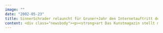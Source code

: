 ```yaml
---
image: ""
date: "2002-05-23"
title: SinnerSchrader relauncht für Gruner+Jahr den Internetauftritt des europaweit auflagenstärksten Kunstmagazins art
content: <div class="newsbody"><p><strong>art Das Kunstmagazin stellt mit einem neuen Internetauftritt die Weichen für die Zukunft.</strong></p><p>Seit 1999 nutzt Gruner+Jahr für art das Internet als ein niedrigschwelliges und hochwertiges Vermarktungsinstrument der Printausgabe. Der Relaunch wurde wie die erste Edition von SinnerSchrader realisiert.</p><p>Gerade Special-Interest-Titel sind darauf angewiesen, Kosten langfristig zu kontrollieren. Deswegen hat SinnerSchrader mit neuen Synergien zwischen Blatt und Online-Auftritt die Wirtschaftlichkeit der Website verbessert. Obwohl das Kunstmagazin weiterhin auf eine eigenständige Online-Redaktion verzichtet, wird es in Zukunft Nachrichten zeitnäher publizieren und die Informationsdichte des Online-Titels erhöhen. Hierfür wurden die Publikationsprozesse der monatlich neu aufgelegten Website optimiert. Im Mittelpunkt steht ein neues Content Management System, das die Online-Ausgabe dem internen Redaktionsworkflow anpasst. Die Inhalte von Website und Printprodukt werden jetzt in einem Arbeitsschritt erstellt.</p><p>Auch thematisch rücken Print und Online stärker aneinander. Ausgewählte Artikel des aktuellen Heftes sind online abrufbar und werden durch digitale Ausstellungen und Bildergalerien ergänzt. Umgekehrt finden sich zu Reportagen im Heft aktuelle Daten der Veranstaltungen und Adressen im Internet. Wie bisher passt SinnerSchrader das Design jeden Monat neu an das der aktuellen Printausgabe an.</p><p>"Das Internet bleibt für art ein verlegerisch wichtiges Werkzeug, mit dem wir die Leser-Blatt-Bindung erhöhen", urteilt Axel Hecht, Chefredakteur des Magazins. Um dies auch für die kommenden Jahre zu gewährleisten, müssen Aufwand, Ästhetik und journalistischer Wert in einem vernünftigen Verhältnis stehen. "Die Basis für die kommenden Jahre haben wir heute mit dem Relaunch gelegt", so Axel Hecht.</p><p><a class="news-backlink" href="/de/"><svg class="svg-ico svg-ico--arrow-left"><use xlink&#58;href="#arrow-down"></use></svg>Zurück zur Presse Übersicht</a></p></div>
---
```


